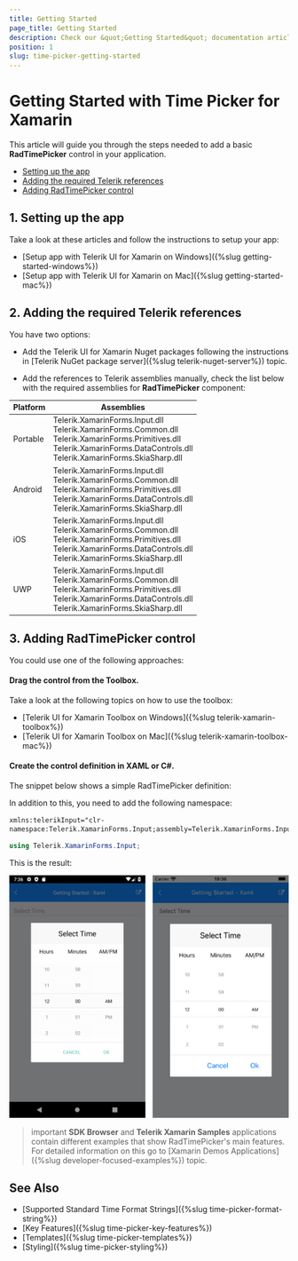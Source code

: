 ```yaml
---
title: Getting Started
page_title: Getting Started
description: Check our &quot;Getting Started&quot; documentation article for Telerik TimePicker for Xamarin control.
position: 1
slug: time-picker-getting-started
---
```


# Getting Started with Time Picker for Xamarin

This article will guide you through the steps needed to add a basic **RadTimePicker** control in your application.

* [Setting up the app](#1-setting-up-the-app)
* [Adding the required Telerik references](#2-adding-the-required-telerik-references)
* [Adding RadTimePicker control](3-adding-radtimepicker-control)

## 1. Setting up the app

Take a look at these articles and follow the instructions to setup your app:

- [Setup app with Telerik UI for Xamarin on Windows]({%slug getting-started-windows%})
- [Setup app with Telerik UI for Xamarin on Mac]({%slug getting-started-mac%})

## 2. Adding the required Telerik references

You have two options:

* Add the Telerik UI for Xamarin Nuget packages following the instructions in [Telerik NuGet package server]({%slug telerik-nuget-server%}) topic.

* Add the references to Telerik assemblies manually, check the list below with the required assemblies for **RadTimePicker** component:

| Platform | Assemblies |
| -------- | ---------- |
| Portable | Telerik.XamarinForms.Input.dll<br/>Telerik.XamarinForms.Common.dll<br/>Telerik.XamarinForms.Primitives.dll<br/>Telerik.XamarinForms.DataControls.dll<br/>Telerik.XamarinForms.SkiaSharp.dll |
| Android  | Telerik.XamarinForms.Input.dll<br/>Telerik.XamarinForms.Common.dll<br/>Telerik.XamarinForms.Primitives.dll<br/>Telerik.XamarinForms.DataControls.dll<br/>Telerik.XamarinForms.SkiaSharp.dll |
| iOS      | Telerik.XamarinForms.Input.dll<br/>Telerik.XamarinForms.Common.dll<br/>Telerik.XamarinForms.Primitives.dll<br/>Telerik.XamarinForms.DataControls.dll<br/>Telerik.XamarinForms.SkiaSharp.dll |
| UWP      | Telerik.XamarinForms.Input.dll<br/>Telerik.XamarinForms.Common.dll<br/>Telerik.XamarinForms.Primitives.dll<br/>Telerik.XamarinForms.DataControls.dll<br/>Telerik.XamarinForms.SkiaSharp.dll |

## 3. Adding RadTimePicker control

You could use one of the following approaches:

#### Drag the control from the Toolbox. 

Take a look at the following topics on how to use the toolbox:

* [Telerik UI for Xamarin Toolbox on Windows]({%slug telerik-xamarin-toolbox%})
* [Telerik UI for Xamarin Toolbox on Mac]({%slug telerik-xamarin-toolbox-mac%})
	
#### Create the control definition in XAML or C#.

The snippet below shows a simple RadTimePicker definition:

<snippet id='timepicker-getting-started-xaml' />
<snippet id='timepicker-getting-started-csharp' />

In addition to this, you need to add the following namespace:

```XAML
xmlns:telerikInput="clr-namespace:Telerik.XamarinForms.Input;assembly=Telerik.XamarinForms.Input"
```
```C#
using Telerik.XamarinForms.Input;
```

This is the result:

![RadTimePicker](images/timepicker_getting_started.png)

>important **SDK Browser** and **Telerik Xamarin Samples** applications contain different examples that show RadTimePicker's main features. For detailed information on this go to [Xamarin Demos Applications]({%slug developer-focused-examples%}) topic.

## See Also

- [Supported Standard Time Format Strings]({%slug time-picker-format-string%})
- [Key Features]({%slug time-picker-key-features%})
- [Templates]({%slug time-picker-templates%})
- [Styling]({%slug time-picker-styling%})
